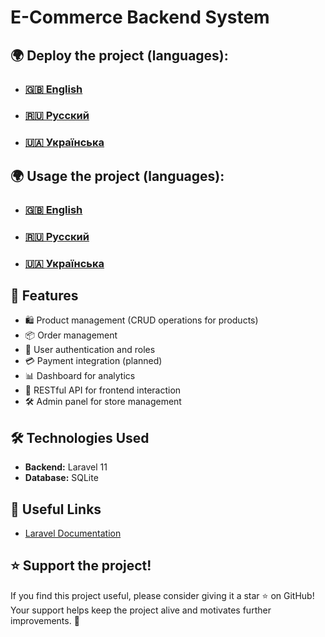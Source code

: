 # E-Commerce Backend System  

## 🌍 Deploy the project (languages):
- ### [🇬🇧 English](README.deploy.en.md)
- ### [🇷🇺 Русский](README.deploy.ru.md)
- ### [🇺🇦 Українська](README.deploy.ua.md)

## 🌍 Usage the project (languages):
- ### [🇬🇧 English](README.en.md)
- ### [🇷🇺 Русский](README.ru.md)
- ### [🇺🇦 Українська](README.ua.md)

## 📌 Features
- 🛍️ Product management (CRUD operations for products)
- 📦 Order management
- 👥 User authentication and roles
- 💳 Payment integration (planned)
- 📊 Dashboard for analytics
- 📡 RESTful API for frontend interaction
- 🛠️ Admin panel for store management

## 🛠️ Technologies Used
- **Backend:** Laravel 11
- **Database:** SQLite

## 🔗 Useful Links
- [Laravel Documentation](https://laravel.com/docs)

## ⭐ Support the project!
If you find this project useful, please consider giving it a star ⭐ on GitHub! Your support helps keep the project alive and motivates further improvements. 🚀
